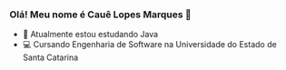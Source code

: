 ### Olá! Meu nome é Cauê Lopes Marques  👋

- 🌱 Atualmente estou estudando Java
- 💻 Cursando Engenharia de Software na Universidade do Estado de Santa Catarina
